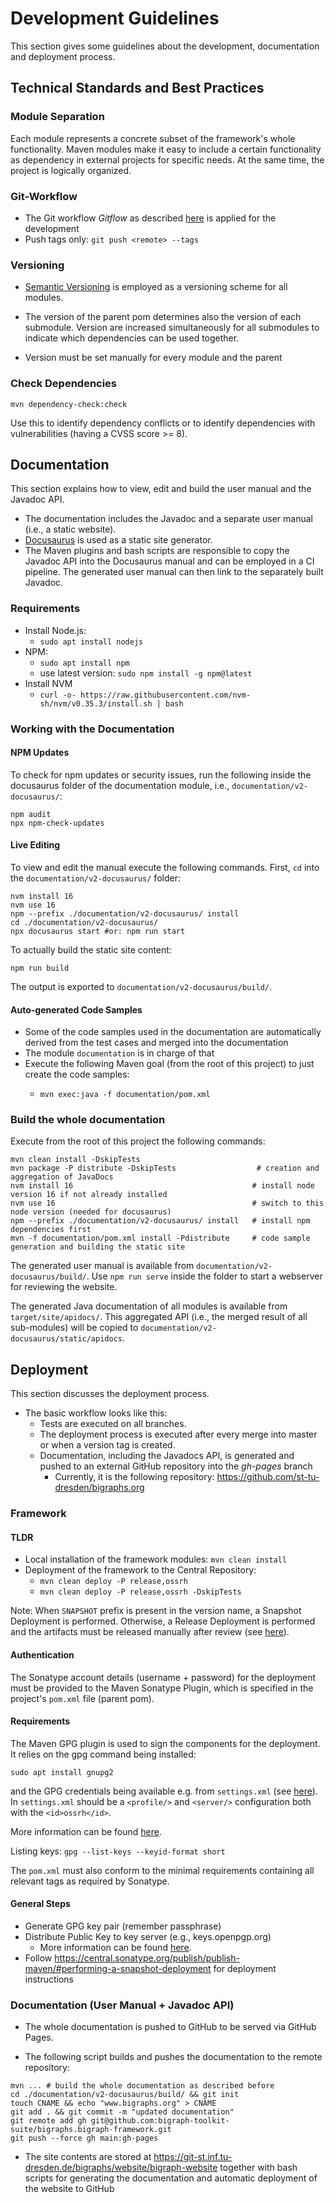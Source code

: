 # Development Guidelines

This section gives some guidelines about the development, documentation and deployment process.

## Technical Standards and Best Practices

### Module Separation

Each module represents a concrete subset of the framework's whole functionality.
Maven modules make it easy to include a certain functionality as dependency in external projects for
specific needs.
At the same time, the project is logically organized.

### Git-Workflow

- The Git workflow *Gitflow* as described [here](https://www.atlassian.com/git/tutorials/comparing-workflows/gitflow-workflow) is applied for the development
- Push tags only: `git push <remote> --tags`

### Versioning

- [Semantic Versioning](https://semver.org/) is employed as a versioning scheme for all modules.

- The version of the parent pom determines also the version of each submodule.
  Version are increased simultaneously for all submodules to indicate which dependencies
  can be used together.
- Version must be set manually for every module and the parent

[//]: # (### Changelogs)

[//]: # ()
[//]: # (Changelogs belong to the [Documentation]&#40;#Documentation&#41; and are generated via the `changelog.sh` bash script. )

[//]: # (See also [Deployment]&#40;#Deployment&#41; on how to properly tag the commit messages.)

### Check Dependencies

`mvn dependency-check:check`

Use this to identify dependency conflicts or to identify dependencies with vulnerabilities (having a CVSS score >= 8).

## Documentation

This section explains how to view, edit and build the user manual and the Javadoc API.

- The documentation includes the Javadoc and a separate user manual (i.e., a static website).
- [Docusaurus](https://docusaurus.io/) is used as a static site generator. 
- The Maven plugins and bash scripts are responsible to copy the Javadoc API into the Docusaurus manual and can be employed in a CI pipeline.
The generated user manual can then link to the separately built Javadoc.

### Requirements

- Install Node.js: 
  - `sudo apt install nodejs`
- NPM: 
  - `sudo apt install npm`
  - use latest version: `sudo npm install -g npm@latest`
- Install NVM
  - `curl -o- https://raw.githubusercontent.com/nvm-sh/nvm/v0.35.3/install.sh | bash`

###  Working with the Documentation

#### NPM Updates
To check for npm updates or security issues, run the following inside the docusaurus folder of the documentation module,
i.e., `documentation/v2-docusaurus/`:

```shell
npm audit
npx npm-check-updates
```

#### Live Editing

To view and edit the manual execute the following commands. 
First, `cd` into the `documentation/v2-docusaurus/` folder:

```shell
nvm install 16
nvm use 16
npm --prefix ./documentation/v2-docusaurus/ install
cd ./documentation/v2-docusaurus/
npx docusaurus start #or: npm run start
```

To actually build the static site content:
```shell
npm run build
```
The output is exported to `documentation/v2-docusaurus/build/`.

#### Auto-generated Code Samples

- Some of the code samples used in the documentation are automatically derived from the test cases and merged into the documentation
- The module `documentation` is in charge of that
- Execute the following Maven goal (from the root of this project) to just create the code samples: 
  - ```shell 
    mvn exec:java -f documentation/pom.xml
    ```

### Build the whole documentation

Execute from the root of this project the following commands:
```shell
mvn clean install -DskipTests
mvn package -P distribute -DskipTests                  # creation and aggregation of JavaDocs 
nvm install 16                                        # install node version 16 if not already installed
nvm use 16                                            # switch to this node version (needed for docusaurus)
npm --prefix ./documentation/v2-docusaurus/ install   # install npm dependencies first
mvn -f documentation/pom.xml install -Pdistribute     # code sample generation and building the static site
```

The generated user manual is available from `documentation/v2-docusaurus/build/`.
Use `npm run serve` inside the folder to start a webserver for reviewing the website.

The generated Java documentation of all modules is available from `target/site/apidocs/`.
This aggregated API (i.e., the merged result of all sub-modules) will be copied to `documentation/v2-docusaurus/static/apidocs`.

## Deployment

This section discusses the deployment process.

- The basic workflow looks like this:
  * Tests are executed on all branches.
  * The deployment process is executed after every merge into master or when a version tag is created.
  * Documentation, including the Javadocs API, is generated and pushed to an external GitHub repository into the *gh-pages* branch
    * Currently, it is the following repository: https://github.com/st-tu-dresden/bigraphs.org

### Framework

#### TLDR
- Local installation of the framework modules: `mvn clean install`
- Deployment of the framework to the Central Repository: 
  - `mvn clean deploy -P release,ossrh`
  - `mvn clean deploy -P release,ossrh -DskipTests`

Note: When `SNAPSHOT` prefix is present in the version name, a Snapshot Deployment is performed.
Otherwise, a Release Deployment is performed and the artifacts must be released manually after review (see [here](https://central.sonatype.org/publish/release/)).

#### Authentication

The Sonatype account details (username + password) for the deployment must be provided to the
Maven Sonatype Plugin, which is specified in the project's `pom.xml` file (parent pom).

#### Requirements

The Maven GPG plugin is used to sign the components for the deployment.
It relies on the gpg command being installed:
```shell
sudo apt install gnupg2
```

and the GPG credentials being available e.g. from `settings.xml` (see [here](https://central.sonatype.org/publish/publish-maven/)).
In `settings.xml` should be a `<profile/>` and `<server/>` configuration both with the `<id>ossrh</id>`.

More information can be found [here](https://central.sonatype.org/publish/requirements/gpg/).

Listing keys: `gpg --list-keys --keyid-format short`

The `pom.xml` must also conform to the minimal requirements containing all relevant tags as required by Sonatype.

#### General Steps

- Generate GPG key pair (remember passphrase)
- Distribute Public Key to key server (e.g., keys.openpgp.org)
  - More information can be found [here](https://central.sonatype.org/publish/requirements/gpg/).
- Follow https://central.sonatype.org/publish/publish-maven/#performing-a-snapshot-deployment for deployment instructions

### Documentation (User Manual + Javadoc API)

- The whole documentation is pushed to GitHub to be served via GitHub Pages.

- The following script builds and pushes the documentation to the remote repository:
```shell
mvn ... # build the whole documentation as described before
cd ./documentation/v2-docusaurus/build/ && git init
touch CNAME && echo "www.bigraphs.org" > CNAME
git add . && git commit -m "updated documentation"
git remote add gh git@github.com:bigraph-toolkit-suite/bigraphs.bigraph-framework.git
git push --force gh main:gh-pages
```

- The site contents are stored at
https://git-st.inf.tu-dresden.de/bigraphs/website/bigraph-website
together with bash scripts for generating the documentation and automatic
deployment of the website to GitHub


[//]: # (### Changelog Generation)

[//]: # ()
[//]: # (> **Note:** Currently, this process step is not being executed. )

[//]: # ()
[//]: # (- The changelog of a new release is generated by the script `etc/ci/changelog.sh` and can be edited)

[//]: # (manually afterwards)

[//]: # (- It contains multiple sections: ADDED, CHANGED, REMOVED, BUGFIX)

[//]: # (- Git commit messages must be properly described using the section names)

[//]: # (  above as tags)

[//]: # (    - They will be extracted using the `git log` command)

[//]: # (  )
[//]: # (- Usage of the script:)

[//]: # (    - First parameter: path to the `maven.config` file &#40;usually `.mvn/maven.config`&#41;)

[//]: # (    - Second parameter: path of the output file)
